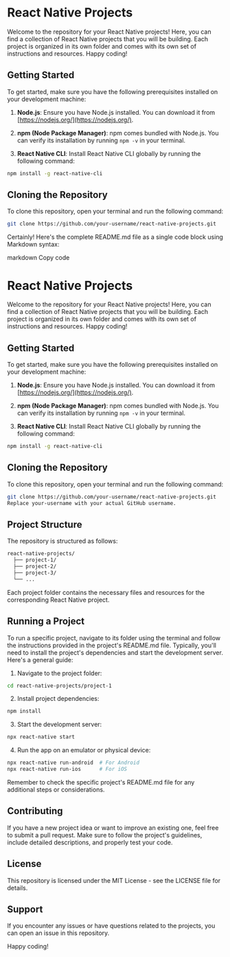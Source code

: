 # React Native Projects

Welcome to the repository for your React Native projects! Here, you can find a collection of React Native projects that you will be building. Each project is organized in its own folder and comes with its own set of instructions and resources. Happy coding!

## Getting Started

To get started, make sure you have the following prerequisites installed on your development machine:

1. **Node.js**: Ensure you have Node.js installed. You can download it from [https://nodejs.org/](https://nodejs.org/).

2. **npm (Node Package Manager)**: npm comes bundled with Node.js. You can verify its installation by running `npm -v` in your terminal.

3. **React Native CLI**: Install React Native CLI globally by running the following command:

```bash
npm install -g react-native-cli
```
## Cloning the Repository

To clone this repository, open your terminal and run the following command:

```bash
git clone https://github.com/your-username/react-native-projects.git
```


Certainly! Here's the complete README.md file as a single code block using Markdown syntax:

markdown
Copy code
# React Native Projects

Welcome to the repository for your React Native projects! Here, you can find a collection of React Native projects that you will be building. Each project is organized in its own folder and comes with its own set of instructions and resources. Happy coding!

## Getting Started

To get started, make sure you have the following prerequisites installed on your development machine:

1. **Node.js**: Ensure you have Node.js installed. You can download it from [https://nodejs.org/](https://nodejs.org/).

2. **npm (Node Package Manager)**: npm comes bundled with Node.js. You can verify its installation by running `npm -v` in your terminal.

3. **React Native CLI**: Install React Native CLI globally by running the following command:

```bash
npm install -g react-native-cli
```

## Cloning the Repository
To clone this repository, open your terminal and run the following command:

```bash
git clone https://github.com/your-username/react-native-projects.git
Replace your-username with your actual GitHub username.
```

## Project Structure
The repository is structured as follows:
```bash
react-native-projects/
  ├── project-1/
  ├── project-2/
  ├── project-3/
  └── ...
```

Each project folder contains the necessary files and resources for the corresponding React Native project.

## Running a Project
To run a specific project, navigate to its folder using the terminal and follow the instructions provided in the project's README.md file. Typically, you'll need to install the project's dependencies and start the development server. Here's a general guide:

1. Navigate to the project folder:
```bash
cd react-native-projects/project-1
```
2. Install project dependencies:
```bash
npm install
```
3. Start the development server:
```bash
npx react-native start
```
4. Run the app on an emulator or physical device:
```bash
npx react-native run-android  # For Android
npx react-native run-ios      # For iOS
```
Remember to check the specific project's README.md file for any additional steps or considerations.

## Contributing
If you have a new project idea or want to improve an existing one, feel free to submit a pull request. Make sure to follow the project's guidelines, include detailed descriptions, and properly test your code.

## License
This repository is licensed under the MIT License - see the LICENSE file for details.

## Support
If you encounter any issues or have questions related to the projects, you can open an issue in this repository.

Happy coding!
